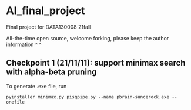 # AI_final_project
Final project for DATA130008 21fall

All-the-time open source, welcome forking, please keep the author information ^ ^

## Checkpoint 1 (21/11/11): support minimax search with alpha-beta pruning
To generate .exe file, run
```
pyinstaller minimax.py pisqpipe.py --name pbrain-suncerock.exe --onefile
```
